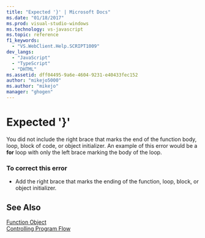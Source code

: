 ```yaml
---
title: "Expected '}' | Microsoft Docs"
ms.date: "01/18/2017"
ms.prod: visual-studio-windows
ms.technology: vs-javascript
ms.topic: reference
f1_keywords: 
  - "VS.WebClient.Help.SCRIPT1009"
dev_langs: 
  - "JavaScript"
  - "TypeScript"
  - "DHTML"
ms.assetid: dff04495-9a6e-4604-9231-e40433fec152
author: "mikejo5000"
ms.author: "mikejo"
manager: "ghogen"
---
```

# Expected '}'
You did not include the right brace that marks the end of the function body, loop, block of code, or object initializer. An example of this error would be a **for** loop with only the left brace marking the body of the loop.  
  
### To correct this error  
  
-   Add the right brace that marks the ending of the function, loop, block, or object initializer.  
  
## See Also  
 [Function Object](../../javascript/reference/function-object-javascript.md)   
 [Controlling Program Flow](../../javascript/controlling-program-flow-javascript.md)
